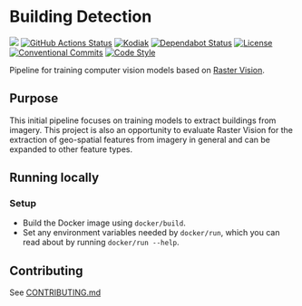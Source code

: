 
# Building Detection
![](https://img.shields.io/badge/WIP-Work%20In%20Progress-orange)
[![GitHub Actions Status](https://github.com/linz/building-detection/workflows/Build/badge.svg)](https://github.com/linz/building-detection/actions)
[![Kodiak](https://badgen.net/badge/Kodiak/enabled?labelColor=2e3a44&color=F39938)](https://kodiakhq.com/)
[![Dependabot Status](https://badgen.net/badge/Dependabot/enabled?labelColor=2e3a44&color=blue)](https://github.com/linz/building-detection/network/updates)
[![License](https://img.shields.io/badge/license-MIT-blue.svg)](https://github.com/linz/building-detection/blob/master/LICENSE)
[![Conventional Commits](https://badgen.net/badge/Commits/conventional?labelColor=2e3a44&color=EC5772)](https://conventionalcommits.org)
[![Code Style](https://badgen.net/badge/Code%20Style/black?labelColor=2e3a44&color=000000)](https://github.com/psf/black)

Pipeline for training computer vision models based on [Raster Vision](https://github.com/azavea/raster-vision).

## Purpose
This initial pipeline focuses on training models to extract buildings from imagery. This project is also an opportunity 
to evaluate Raster Vision for the extraction of geo-spatial features from imagery in general and can be expanded to other feature types.

## Running locally

### Setup

* Build the Docker image using `docker/build`.
* Set any environment variables needed by `docker/run`, which you can read about by running `docker/run --help`.


## Contributing 
See [CONTRIBUTING.md](https://github.com/linz/building-detection/blob/master/CONTRIBUTING.md)
